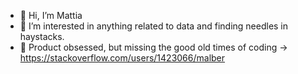 - 👋 Hi, I’m Mattia
- 👀 I’m interested in anything related to data and finding needles in haystacks.
- 📱 Product obsessed, but missing the good old times of coding -> https://stackoverflow.com/users/1423066/malber

